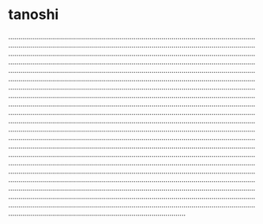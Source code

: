 # tanoshi
.....................................................................................................................................................................................................................................................................................................................................................................................................................................................................................................................................................................................................................................................................................................................................................................................................................................................................................................................................................................................................................................................................................................................................................................................................................................................................................................................................................................................................................................................................................................................................................................................................................................................................................................................................................................................................................................................................................................................................................................................................................................................................................................................................................................................................................................................................................................................................................................................................................................................................................................................................................................................................................................................................................................................................................................................................